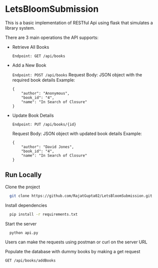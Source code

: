 # LetsBloomSubmission

This is a basic implementation of RESTful Api using flask that simulates a library system.

There are 3 main operations the API supports:
* Retrieve All Books

    ```Endpoint: GET /api/books```
    
* Add a New Book

    ```Endpoint: POST /api/books```
    Request Body:
    JSON object with the required book details
    Example:
    ```
    {
        "author": "Anonymous",
        "book_id": "4",
        "name": "In Search of Closure"
    }
    ```

* Update Book Details

    ```Endpoint: PUT /api/books/{id}```

    Request Body:
    JSON object with updated book details
    Example:
    ```
    {
        "author": "David Jones",
        "book_id": "4",
        "name": "In Search of Closure"
    }
    ```




## Run Locally

Clone the project

```bash
  git clone https://github.com/RajatGupta02/LetsBloomSubmission.git
```

Install dependencies

```bash
  pip install -r requirements.txt
```

Start the server

```bash
  python api.py
```

Users can make the requests using postman or curl on the server URL


Populate the database with dummy books by making a get request
```
GET /api/books/addBooks
```

